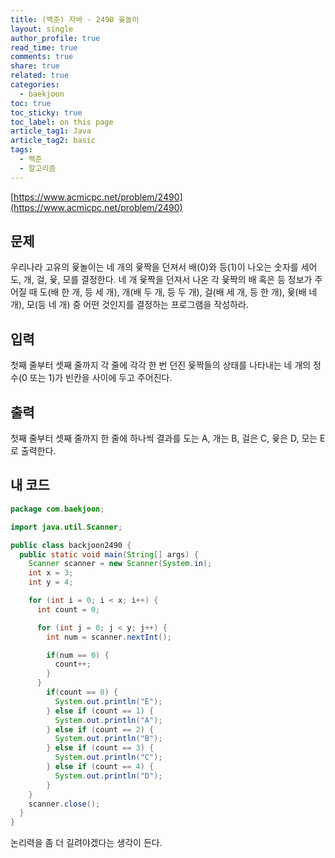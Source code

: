```yaml
---
title: (백준) 자바 - 2490 윷놀이
layout: single
author_profile: true
read_time: true
comments: true
share: true
related: true
categories: 
  - baekjoon
toc: true
toc_sticky: true
toc_label: on this page
article_tag1: Java
article_tag2: basic
tags:
  - 백준
  - 알고리즘
---
```


[https://www.acmicpc.net/problem/2490](https://www.acmicpc.net/problem/2490)

## 문제

우리나라 고유의 윷놀이는 네 개의 윷짝을 던져서 배(0)와 등(1)이 나오는 숫자를 세어 도, 개, 걸, 윷, 모를 결정한다. 네 개 윷짝을 던져서 나온 각 윷짝의 배 혹은 등 정보가 주어질 때 도(배 한 개, 등 세 개), 개(배 두 개, 등 두 개), 걸(배 세 개, 등 한 개), 윷(배 네 개), 모(등 네 개) 중 어떤 것인지를 결정하는 프로그램을 작성하라.



## 입력

첫째 줄부터 셋째 줄까지 각 줄에 각각 한 번 던진 윷짝들의 상태를 나타내는 네 개의 정수(0 또는 1)가  빈칸을 사이에 두고 주어진다.



## 출력

첫째 줄부터 셋째 줄까지 한 줄에 하나씩 결과를  도는 A, 개는 B, 걸은 C, 윷은 D, 모는 E로 출력한다.



## 내 코드

```java
package com.baekjoon;

import java.util.Scanner;

public class backjoon2490 {
  public static void main(String[] args) {
    Scanner scanner = new Scanner(System.in);
    int x = 3;
    int y = 4;

    for (int i = 0; i < x; i++) {
      int count = 0;

      for (int j = 0; j < y; j++) {
        int num = scanner.nextInt();

        if(num == 0) {
          count++;
        }
      }
        if(count == 0) {
          System.out.println("E");
        } else if (count == 1) {
          System.out.println("A");
        } else if (count == 2) {
          System.out.println("B");
        } else if (count == 3) {
          System.out.println("C");
        } else if (count == 4) {
          System.out.println("D");
        }
    }
    scanner.close();
  }
}

```



논리력을 좀 더 길려야겠다는 생각이 든다.